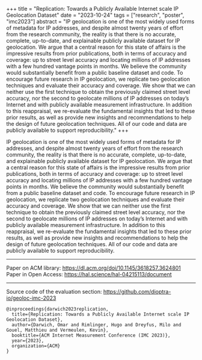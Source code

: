+++
title = "Replication: Towards a Publicly Available Internet scale IP Geolocation Dataset"
date = "2023-10-24"
tags = ["research", "poster", "imc2023"] 
abstract  = "IP geolocation is one of the most widely used forms of metadata for IP addresses, and despite almost twenty years of effort from the research community, the reality is that there is no accurate, complete, up-to-date, and explainable publicly available dataset for IP geolocation. We argue that a central reason for this state of affairs is the impressive results from prior publications, both in terms of accuracy and coverage: up to street level accuracy and locating millions of IP addresses with a few hundred vantage points in months. We believe the community would substantially benefit from a public baseline dataset and code. To encourage future research in IP geolocation, we replicate two geolocation techniques and evaluate their accuracy and coverage. We show that we can neither use the first technique to obtain the previously claimed street level accuracy, nor the second to geolocate millions of IP addresses on today’s Internet and with publicly available measurement infrastructure. In addition to this reappraisal, we re-evaluate the fundamental insights that led to these prior results, as well as provide new insights and recommendations to help the design of future geolocation techniques. All of our code and data are publicly available to support reproducibility."
+++

IP geolocation is one of the most widely used forms of metadata for IP addresses, and despite almost twenty years of effort from the research community, the reality is that there is no accurate, complete, up-to-date, and explainable publicly available dataset for IP geolocation. We argue that a central reason for this state of affairs is the impressive results from prior publications, both in terms of accuracy and coverage: up to street level accuracy and locating millions of IP addresses with a few hundred vantage points in months. We believe the community would substantially benefit from a public baseline dataset and code. To encourage future research in IP geolocation, we replicate two geolocation techniques and evaluate their accuracy and coverage. We show that we can neither use the first technique to obtain the previously claimed street level accuracy, nor the second to geolocate millions of IP addresses on today’s Internet and with publicly available measurement infrastructure. In addition to this reappraisal, we re-evaluate the fundamental insights that led to these prior results, as well as provide new insights and recommendations to help the design of future geolocation techniques. All of our code and data are publicly available to support reproducibility.

---

Paper on ACM library: https://dl.acm.org/doi/10.1145/3618257.3624801  
Paper in Open Access: https://hal.science/hal-04215113/document  


---

Source code of the evaluation section: https://github.com/dioptra-io/geoloc-imc-2023    

```
@inproceedings{darwich2023replication,
  title={Replication: Towards a Publicly Available Internet scale IP Geolocation Dataset},
  author={Darwich, Omar and Rimlinger, Hugo and Dreyfus, Milo and Gouel, Matthieu and Vermeulen, Kevin},
  booktitle={ACM Internet Measurement Conference (IMC 2023)},
  year={2023},
  organization={ACM}
}
```

